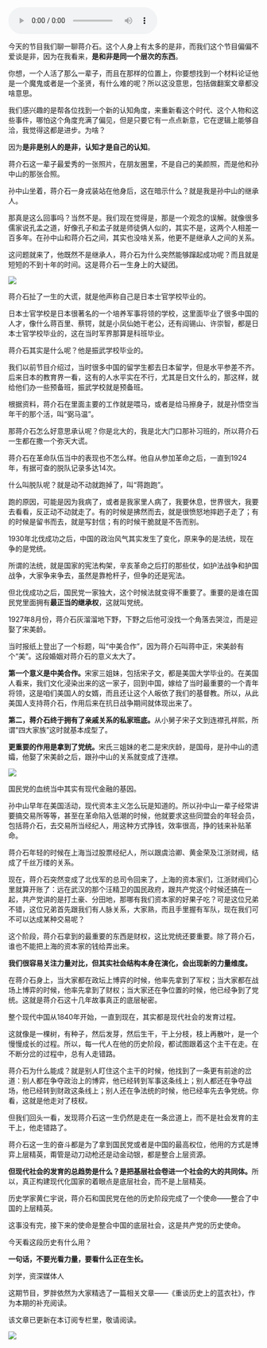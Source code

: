 <audio src="http://igetoss.cdn.igetget.com/mp3/201611/19/201611191138227170359720.mp3" controls="controls">您的浏览器不支持 audio 标签。</audio><p>今天的节目我们聊一聊蒋介石。这个人身上有太多的是非，而我们这个节目偏偏不爱谈是非，因为在我看来，<b>是和非是同一个层次的东西</b>。</p><p>你想，一个人活了那么一辈子，而且在那样的位置上，你要想找到一个材料论证他是一个魔鬼或者是一个圣贤，有什么难的呢？所以这没意思，包括做翻案文章都没啥意思。</p><p>我们感兴趣的是帮各位找到一个新的认知角度，来重新看这个时代、这个人物和这些事件，哪怕这个角度充满了偏见，但是只要它有一点点新意，它在逻辑上能够自洽，我觉得这都是进步。为啥？</p><p>因为<b>是非是别人的是非，认知才是自己的认知</b>。</p><p>蒋介石这一辈子最爱秀的一张照片，在朋友圈里，不是自己的美颜照，而是他和孙中山的那张合照。</p><p>孙中山坐着，蒋介石一身戎装站在他身后，这在暗示什么？就是我是孙中山的继承人。</p><p>那真是这么回事吗？当然不是。我们现在觉得是，那是一个观念的误解。就像很多儒家说孔孟之道，好像孔子和孟子就是师徒俩人似的，其实不是，这两个人相差一百多年。在孙中山和蒋介石之间，其实也没啥关系，他更不是继承人之间的关系。</p><p>这问题就来了，他既然不是继承人，蒋介石为什么突然能够蹿起成功呢？而且就是短短的不到十年的时间。这是蒋介石一生身上的大疑团。</p><img src="https://piccdn.igetget.com/img/201611/03/201611031825337209962569.jpg" /><p>蒋介石扯了一生的大谎，就是他声称自己是日本士官学校毕业的。</p><p>日本士官学校是日本很著名的一个培养军事将领的学校，这里面毕业了很多中国的人才，像什么蒋百里、蔡锷，就是小凤仙她干老公，还有阎锡山、许崇智，都是日本士官学校毕业的，这在当时军界那算是科班毕业。</p><p>蒋介石其实是什么呢？他是振武学校毕业的。</p><p>我们以前节目介绍过，当时很多中国的留学生都去日本留学，但是水平参差不齐。后来日本的教育界一看，这有的人水平实在不行，尤其是日文什么的，那这样，就给他们办一些预备班，振武学校就是预备班。</p><p>根据资料，蒋介石在里面主要的工作就是喂马，或者是给马擦身子，就是孙悟空当年干的那个活，叫“弼马温”。</p><p>那蒋介石怎么好意思承认呢？你是北大的，我是北大门口那补习班的，所以蒋介石一生都在撒一个弥天大谎。</p><p>蒋介石在革命队伍当中的表现也不怎么样。他自从参加革命之后，一直到1924年，有据可查的脱队记录多达14次。</p><p>什么叫脱队呢？就是动不动就跑掉了，叫“蒋跑跑”。</p><p>跑的原因，可能是因为我病了，或者是我家里人病了，我要休息，世界很大，我要去看看，反正动不动就走了。有的时候是拂然而去，就是很愤怒地摔趔子走了；有的时候是留书而去，就是写封信；有的时候干脆就是不告而别。</p><p>1930年北伐成功之后，中国的政治风气其实发生了变化，原来争的是法统，现在争的是党统。</p><p>所谓的法统，就是国家的宪法构架，辛亥革命之后打的那些仗，如护法战争和护国战争，大家争来争去，虽然是靠枪杆子，但争的还是宪法。</p><p>但北伐成功之后，国民党一家独大，这个时候法就变得不重要了。重要的是谁在国民党里面拥有<b>最正当的继承权</b>，这就叫党统。</p><p>1927年8月份，蒋介石灰溜溜地下野，下野之后他可没找一个角落去哭泣，而是迎娶了宋美龄。</p><p>当时报纸上登出了一个标题，叫“中美合作”，因为蒋介石叫蒋中正，宋美龄有个“美”。这段婚姻对蒋介石的意义太大了。</p><p><b>第一个意义是中美合作。</b>宋家三姐妹，包括宋子文，都是美国大学毕业的。在美国人看来，我们文化浸染出来的这一家子，回到中国，嫁给了当时最重要的一个青年将领，这是咱们美国人的女婿，而且还让这个人皈依了我们的基督教。所以，从此美国人支持蒋介石，作用后来在抗日战争期间就体现出来了。</p><p><b>第二，蒋介石终于拥有了亲戚关系的私家班底。</b>从小舅子宋子文到连襟孔祥熙，所谓“四大家族”这时就基本成型了。</p><p><b>更重要的作用是拿到了党统。</b>宋氏三姐妹的老二是宋庆龄，是国母，是孙中山的遗孀，他娶了宋美龄之后，跟孙中山的关系就变成了连襟。</p><img src="https://piccdn.igetget.com/img/201611/03/201611031827139651449512.jpg" /><p>国民党的血统当中其实有现代金融的基因。</p><p>孙中山早年在美国活动，现代资本主义怎么玩是知道的。所以孙中山一辈子经常讲要搞交易所等等，甚至在革命陷入低潮的时候，他就要求这些同盟会的年轻会员，包括蒋介石，去交易所当经纪人，用这种方式挣钱，效率很高，挣的钱来补贴革命。</p><p>蒋介石年轻的时候在上海当过股票经纪人，所以跟虞洽卿、黄金荣及江浙财阀，结成了千丝万缕的关系。</p><p>现在，蒋介石突然变成了北伐军的总司令回来了，上海的资本家们，江浙财阀们心里就算开账了：远在武汉的那个汪精卫的国民政府，跟共产党这个时候还搞在一起，共产党讲的是打土豪、分田地，那哪有我们资本家的好果子吃？可是这位兄弟不错，这位兄弟首先跟我们有人脉关系，大家熟，而且手里握有军队，现在我们可不可以达成某种交易呢？</p><p>这个阶段，蒋介石拿到的最重要的东西是财权，这比党统还要重要。除了蒋介石，谁也不能把上海的资本家的钱给弄出来。</p><p><b>我们很容易关注力量对比，但其实社会结构本身在演化，会出现新的力量维度。</b></p><p>在蒋介石身上，当大家都在政坛上博弈的时候，他率先拿到了军权；当大家都在战场上博弈的时候，他率先拿到了财权；当大家还在争位置的时候，他已经争到了党统。这就是蒋介石这十几年故事真正的底层秘密。</p><p>整个现代中国从1840年开始，一直到现在，其实都是现代社会的发育过程。</p><p>这就像是一棵树，有种子，然后发芽，然后生干，干上分枝，枝上再散叶，是一个慢慢成长的过程。所以，每一代人在他的历史阶段，都试图跟着这个主干在走。在不断分岔的过程中，总有人走错路。</p><p>蒋介石为什么能成？就是别人盯住这个主干的时候，他找到了一条更有前途的岔道：别人都在争夺政治上的博弈，他已经转到军事这条线上；别人都还在争夺战场，他已经转到财政这条线上；别人还在争法统的时候，他已经率先去争党统。你看，这就是他走对了枝杈。</p><p>但我们回头一看，发现蒋介石这一生仍然是走在一条岔道上，而不是社会发育的主干上，他走错路了。</p><p>蒋介石这一生的奋斗都是为了拿到国民党或者是中国的最高权位，他用的方式是博弈上层精英，甭管是动刀动枪还是动金动银，都是整合上层资源。</p><p><b>但现代社会的发育的总趋势是什么？是把基层社会卷进一个社会的大的共同体。</b>所以，真正构建现代化国家的着眼点是底层社会，而不是上层精英。</p><p>历史学家黄仁宇说，蒋介石和国民党在他的历史阶段完成了一个使命——整合了中国的上层精英。</p><p>这事没有完，接下来的使命是整合中国的底层社会，这是共产党的历史使命。</p><p>今天看这段历史有什么用？</p><p><b>一句话，不要光看力量，要看什么正在生长。</b></p><p>刘学，资深媒体人</p><p>这期节目，罗胖依然为大家精选了一篇相关文章——《重谈历史上的蓝衣社》，作为本期的补充阅读。</p><p>该文章已更新在本订阅专栏里，敬请阅读。</p><img src="https://piccdn.igetget.com/img/201611/03/201611031827482615414535.jpg" />